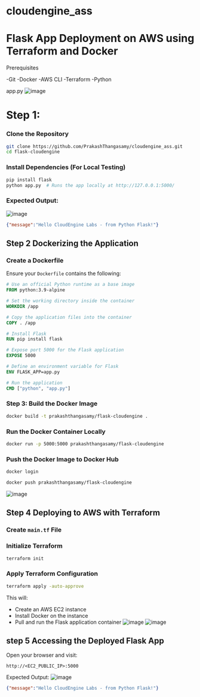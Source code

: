 # cloudengine_ass


# Flask App Deployment on AWS using Terraform and Docker
Prerequisites

-Git 
-Docker 
-AWS CLI 
-Terraform
-Python

app.py 
![image](https://github.com/user-attachments/assets/01114096-3b01-44ad-b9e3-46ebabd6a77a)

# Step 1:
### Clone the Repository
```bash
git clone https://github.com/PrakashThangasamy/cloudengine_ass.git
cd flask-cloudengine
```

### Install Dependencies (For Local Testing)
```bash
pip install flask
python app.py  # Runs the app locally at http://127.0.0.1:5000/
```

### Expected Output:

![image](https://github.com/user-attachments/assets/04bb4e85-9fa0-4a22-9dcb-96dc239b72fc)

```json
{"message":"Hello CloudEngine Labs - from Python Flask!"}
```

## Step 2 Dockerizing the Application

### Create a Dockerfile
Ensure your `Dockerfile` contains the following:
```dockerfile
# Use an official Python runtime as a base image
FROM python:3.9-alpine

# Set the working directory inside the container
WORKDIR /app

# Copy the application files into the container
COPY . /app

# Install Flask
RUN pip install flask

# Expose port 5000 for the Flask application
EXPOSE 5000

# Define an environment variable for Flask
ENV FLASK_APP=app.py

# Run the application
CMD ["python", "app.py"]
```

 ### Step 3: Build the Docker Image

```bash
docker build -t prakashthangasamy/flask-cloudengine .
```

### Run the Docker Container Locally
```bash
docker run -p 5000:5000 prakashthangasamy/flask-cloudengine
```

### Push the Docker Image to Docker Hub
```bash
docker login

docker push prakashthangasamy/flask-cloudengine
```
![image](https://github.com/user-attachments/assets/dba5b716-730a-461a-a297-46cd2c5628ae)

## Step 4 Deploying to AWS with Terraform

### Create `main.tf` File

### Initialize Terraform
```bash
terraform init
```

### Apply Terraform Configuration
```bash
terraform apply -auto-approve
```

This will:
- Create an AWS EC2 instance
- Install Docker on the instance
- Pull and run the Flask application container
![image](https://github.com/user-attachments/assets/ef561a33-66d7-4557-b606-9a085d381def)
![image](https://github.com/user-attachments/assets/97135941-705c-45b7-b878-65afcd845bcc)

## step 5 Accessing the Deployed Flask App
Open your browser and visit:
```plaintext
http://<EC2_PUBLIC_IP>:5000
```
Expected Output:
![image](https://github.com/user-attachments/assets/0a827822-cdec-44ea-b80a-f0cb65fad589)

```json
{"message":"Hello CloudEngine Labs - from Python Flask!"}
```

